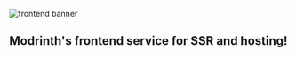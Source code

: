 ![frontend banner](https://cdn.discordapp.com/attachments/706901251560046654/727708398115750018/Frontend_Banner.png)

## Modrinth's frontend service for SSR and hosting!
